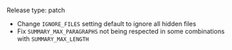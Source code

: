Release type: patch

- Change ``IGNORE_FILES`` setting default to ignore all hidden files
- Fix ``SUMMARY_MAX_PARAGRAPHS`` not being respected in some combinations with ``SUMMARY_MAX_LENGTH``

